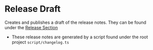 # Release Draft

Creates and publishes a draft of the release notes. They can be found under the [Release Section](https://github.com/SAP/spartacus/releases)

- These release notes are generated by a script found under the root project `script/changelog.ts`